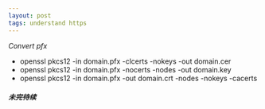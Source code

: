 ```yaml
---
layout: post
tags: understand https
---
```

*Convert pfx*
- openssl pkcs12 -in domain.pfx -clcerts -nokeys -out domain.cer
- openssl pkcs12 -in domain.pfx -nocerts -nodes  -out domain.key
- openssl pkcs12 -in domain.pfx -out domain.crt -nodes -nokeys -cacerts



<h5>未完待续</h5>